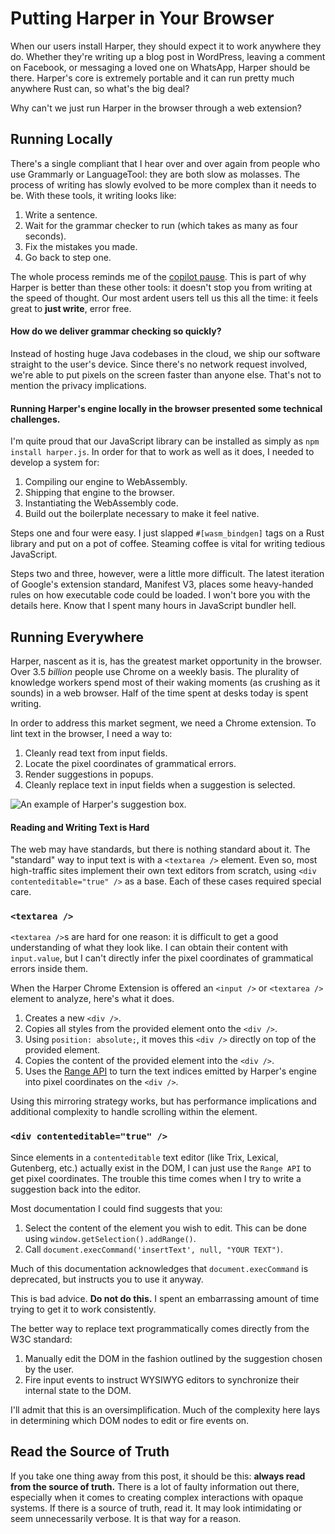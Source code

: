 # Putting Harper in Your Browser

When our users install Harper, they should expect it to work anywhere they do.
Whether they're writing up a blog post in WordPress, leaving a comment on Facebook, or messaging a loved one on WhatsApp, Harper should be there.
Harper's core is extremely portable and it can run pretty much anywhere Rust can, so what's the big deal?

Why can't we just run Harper in the browser through a web extension?

## Running Locally

There's a single compliant that I hear over and over again from people who use Grammarly or LanguageTool: they are both slow as molasses.
The process of writing has slowly evolved to be more complex than it needs to be.
With these tools, it writing looks like:

1. Write a sentence.
1. Wait for the grammar checker to run (which takes as many as four seconds).
1. Fix the mistakes you made.
1. Go back to step one.

The whole process reminds me of the [copilot pause](https://thomasvogelaar.me/posts/the-copilot-pause/).
This is part of why Harper is better than these other tools: it doesn't stop you from writing at the speed of thought.
Our most ardent users tell us this all the time: it feels great to __just write__, error free.

#### How do we deliver grammar checking so quickly?

Instead of hosting huge Java codebases in the cloud, we ship our software straight to the user's device.
Since there's no network request involved, we're able to put pixels on the screen faster than anyone else.
That's not to mention the privacy implications.

#### Running Harper's engine locally in the browser presented some technical challenges.

I'm quite proud that our JavaScript library can be installed as simply as `npm install harper.js`.
In order for that to work as well as it does, I needed to develop a system for:

1. Compiling our engine to WebAssembly.
1. Shipping that engine to the browser.
1. Instantiating the WebAssembly code.
1. Build out the boilerplate necessary to make it feel native.

Steps one and four were easy.
I just slapped `#[wasm_bindgen]` tags on a Rust library and put on a pot of coffee.
Steaming coffee is vital for writing tedious JavaScript.

Steps two and three, however, were a little more difficult.
The latest iteration of Google's extension standard, Manifest V3, places some heavy-handed rules on how executable code could be loaded.
I won't bore you with the details here.
Know that I spent many hours in JavaScript bundler hell.

## Running Everywhere

Harper, nascent as it is, has the greatest market opportunity in the browser.
Over 3.5 _billion_ people use Chrome on a weekly basis.
The plurality of knowledge workers spend most of their waking moments (as crushing as it sounds) in a web browser.
Half of the time spent at desks today is spent writing.

In order to address this market segment, we need a Chrome extension.
To lint text in the browser, I need a way to:

1. Cleanly read text from input fields.
1. Locate the pixel coordinates of grammatical errors.
1. Render suggestions in popups.
1. Cleanly replace text in input fields when a suggestion is selected.

![An example of Harper's suggestion box.](/images/harper_chrome_ext_2.png)

#### Reading and Writing Text is Hard

The web may have standards, but there is nothing standard about it.
The "standard" way to input text is with a `<textarea />` element.
Even so, most high-traffic sites implement their own text editors from scratch, using `<div contenteditable="true" />` as a base.
Each of these cases required special care.

### `<textarea />`

`<textarea />`s are hard for one reason: it is difficult to get a good understanding of what they look like.
I can obtain their content with `input.value`, but I can't directly infer the pixel coordinates of grammatical errors inside them.

When the Harper Chrome Extension is offered an `<input />` or `<textarea />` element to analyze, here's what it does.

1. Creates a new `<div />`.
1. Copies all styles from the provided element onto the `<div />`.
1. Using `position: absolute;`, it moves this `<div />` directly on top of the provided element.
1. Copies the content of the provided element into the `<div />`.
1. Uses the [Range API](https://developer.mozilla.org/en-US/docs/Web/API/Range) to turn the text indices emitted by Harper's engine into pixel coordinates on the `<div />`.

Using this mirroring strategy works, but has performance implications and additional complexity to handle scrolling within the element.

### `<div contenteditable="true" />`

Since elements in a `contenteditable` text editor (like Trix, Lexical, Gutenberg, etc.) actually exist in the DOM, I can just use the `Range API` to get pixel coordinates.
The trouble this time comes when I try to write a suggestion back into the editor.

Most documentation I could find suggests that you:

1. Select the content of the element you wish to edit. 
   This can be done using `window.getSelection().addRange()`.
1. Call `document.execCommand('insertText', null, "YOUR TEXT")`.

Much of this documentation acknowledges that `document.execCommand` is deprecated, but instructs you to use it anyway.

This is bad advice. __Do not do this.__
I spent an embarrassing amount of time trying to get it to work consistently.

The better way to replace text programmatically comes directly from the W3C standard:

1. Manually edit the DOM in the fashion outlined by the suggestion chosen by the user.
1. Fire input events to instruct WYSIWYG editors to synchronize their internal state to the DOM.

I'll admit that this is an oversimplification.
Much of the complexity here lays in determining which DOM nodes to edit or fire events on.

## Read the Source of Truth

If you take one thing away from this post, it should be this: __always read from the source of truth.__
There is a lot of faulty information out there, especially when it comes to creating complex interactions with opaque systems.
If there is a source of truth, read it.
It may look intimidating or seem unnecessarily verbose.
It is that way for a reason.
